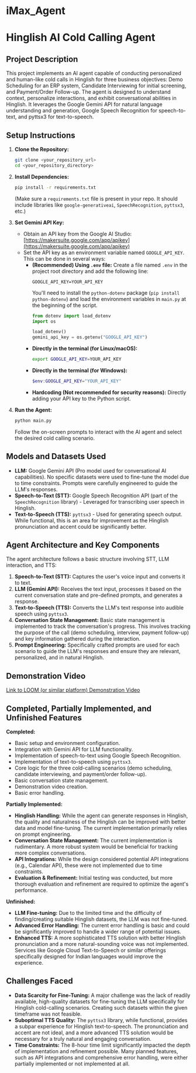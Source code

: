# iMax_Agent
# Hinglish AI Cold Calling Agent

## Project Description

This project implements an AI agent capable of conducting personalized and human-like cold calls in Hinglish for three business objectives: Demo Scheduling for an ERP system, Candidate Interviewing for initial screening, and Payment/Order Follow-up. The agent is designed to understand context, personalize interactions, and exhibit conversational abilities in Hinglish.  It leverages the Google Gemini API for natural language understanding and generation, Google Speech Recognition for speech-to-text, and pyttsx3 for text-to-speech.

## Setup Instructions

1.  **Clone the Repository:**
    ```bash
    git clone <your_repository_url>
    cd <your_repository_directory>
    ```

2.  **Install Dependencies:**
    ```bash
    pip install -r requirements.txt
    ```
    (Make sure a `requirements.txt` file is present in your repo.  It should include libraries like `google-generativeai`, `SpeechRecognition`, `pyttsx3`, etc.)

3.  **Set Gemini API Key:**
    *   Obtain an API key from the Google AI Studio: [https://makersuite.google.com/app/apikey](https://makersuite.google.com/app/apikey)
    *   Set the API key as an environment variable named `GOOGLE_API_KEY`. This can be done in several ways:
        *   **(Recommended) Using `.env` file:** Create a file named `.env` in the project root directory and add the following line:
            ```
            GOOGLE_API_KEY=YOUR_API_KEY
            ```
            You'll need to install the `python-dotenv` package (`pip install python-dotenv`) and load the environment variables in `main.py` at the beginning of the script.
            ```python
            from dotenv import load_dotenv
            import os

            load_dotenv()
            gemini_api_key = os.getenv("GOOGLE_API_KEY")
            ```
        *   **Directly in the terminal (for Linux/macOS):**
            ```bash
            export GOOGLE_API_KEY=YOUR_API_KEY
            ```
        *   **Directly in the terminal (for Windows):**
            ```powershell
            $env:GOOGLE_API_KEY="YOUR_API_KEY"
            ```
        *   **Hardcoding (Not recommended for security reasons):** Directly adding your API key to the Python script.

4.  **Run the Agent:**
    ```bash
    python main.py
    ```
    Follow the on-screen prompts to interact with the AI agent and select the desired cold calling scenario.

## Models and Datasets Used

*   **LLM:** Google Gemini API (Pro model used for conversational AI capabilities). No specific datasets were used to fine-tune the model due to time constraints. Prompts were carefully engineered to guide the LLM's responses.
*   **Speech-to-Text (STT):** Google Speech Recognition API (part of the `SpeechRecognition` library) - Leveraged for transcribing user speech in Hinglish.
*   **Text-to-Speech (TTS):** `pyttsx3` - Used for generating speech output.  While functional, this is an area for improvement as the Hinglish pronunciation and accent could be significantly better.

## Agent Architecture and Key Components

The agent architecture follows a basic structure involving STT, LLM interaction, and TTS:

1.  **Speech-to-Text (STT):** Captures the user's voice input and converts it to text.
2.  **LLM (Gemini API):** Receives the text input, processes it based on the current conversation state and pre-defined prompts, and generates a response.
3.  **Text-to-Speech (TTS):** Converts the LLM's text response into audible speech using `pyttsx3`.
4.  **Conversation State Management:**  Basic state management is implemented to track the conversation's progress.  This involves tracking the purpose of the call (demo scheduling, interview, payment follow-up) and key information gathered during the interaction.
5.  **Prompt Engineering:**  Specifically crafted prompts are used for each scenario to guide the LLM's responses and ensure they are relevant, personalized, and in natural Hinglish.

## Demonstration Video

[Link to LOOM (or similar platform) Demonstration Video](YOUR_LOOM_VIDEO_LINK_HERE)

## Completed, Partially Implemented, and Unfinished Features

**Completed:**

*   Basic setup and environment configuration.
*   Integration with Gemini API for LLM functionality.
*   Implementation of speech-to-text using Google Speech Recognition.
*   Implementation of text-to-speech using `pyttsx3`.
*   Core logic for the three cold-calling scenarios (demo scheduling, candidate interviewing, and payment/order follow-up).
*   Basic conversation state management.
*   Demonstration video creation.
*   Basic error handling.

**Partially Implemented:**

*   **Hinglish Handling:** While the agent can generate responses in Hinglish, the quality and naturalness of the Hinglish can be improved with better data and model fine-tuning. The current implementation primarily relies on prompt engineering.
*   **Conversation State Management:** The current implementation is rudimentary. A more robust system would be beneficial for tracking more complex conversations.
*   **API Integrations:** While the design considered potential API integrations (e.g., Calendar API), these were not implemented due to time constraints.
*   **Evaluation & Refinement:**  Initial testing was conducted, but more thorough evaluation and refinement are required to optimize the agent's performance.

**Unfinished:**

*   **LLM Fine-tuning:**  Due to the limited time and the difficulty of finding/creating suitable Hinglish datasets, the LLM was not fine-tuned.
*   **Advanced Error Handling:** The current error handling is basic and could be significantly improved to handle a wider range of potential issues.
*   **Enhanced TTS:**  A more sophisticated TTS solution with better Hinglish pronunciation and a more natural-sounding voice was not implemented. Services like Google Cloud Text-to-Speech or similar offerings specifically designed for Indian languages would improve the experience.

## Challenges Faced

*   **Data Scarcity for Fine-Tuning:**  A major challenge was the lack of readily available, high-quality datasets for fine-tuning the LLM specifically for Hinglish cold-calling scenarios. Creating such datasets within the given timeframe was not feasible.
*   **Suboptimal TTS Quality:** The `pyttsx3` library, while functional, provides a subpar experience for Hinglish text-to-speech. The pronunciation and accent are not ideal, and a more advanced TTS solution would be necessary for a truly natural and engaging conversation.
*   **Time Constraints:**  The 8-hour time limit significantly impacted the depth of implementation and refinement possible. Many planned features, such as API integrations and comprehensive error handling, were either partially implemented or not implemented at all.
